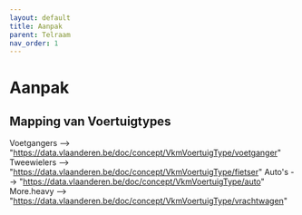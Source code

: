 ```yaml
---
layout: default
title: Aanpak
parent: Telraam
nav_order: 1
---
```



# Aanpak

## Mapping van Voertuigtypes



Voetgangers --> "https://data.vlaanderen.be/doc/concept/VkmVoertuigType/voetganger"
Tweewielers --> "https://data.vlaanderen.be/doc/concept/VkmVoertuigType/fietser"
Auto's --> "https://data.vlaanderen.be/doc/concept/VkmVoertuigType/auto"
More.heavy -->
"https://data.vlaanderen.be/doc/concept/VkmVoertuigType/vrachtwagen"

